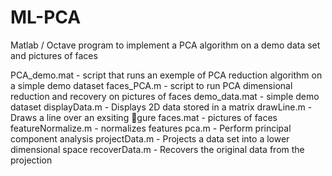 # ML-PCA
Matlab / Octave program to implement a PCA algorithm on a demo data set and pictures of faces

PCA_demo.mat - script that runs an exemple of PCA reduction algorithm on a simple demo dataset
faces_PCA.m - script to run PCA dimensional reduction and recovery on pictures of faces
demo_data.mat - simple demo dataset
displayData.m - Displays 2D data stored in a matrix
drawLine.m - Draws a line over an exsiting gure
faces.mat - pictures of faces
featureNormalize.m - normalizes features
pca.m - Perform principal component analysis
projectData.m - Projects a data set into a lower dimensional space
recoverData.m - Recovers the original data from the projection